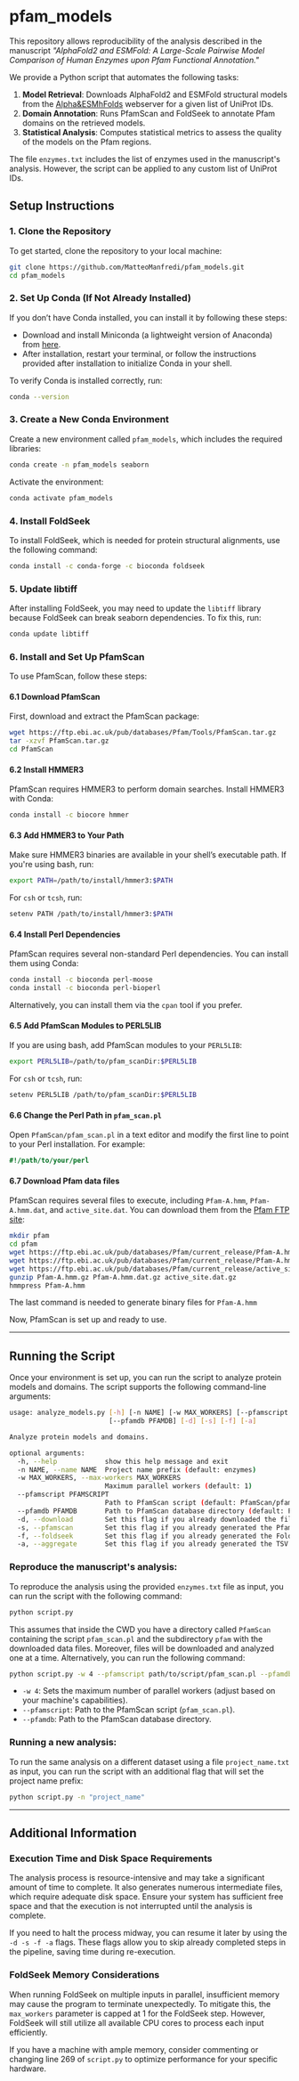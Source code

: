 # pfam_models

This repository allows reproducibility of the analysis described in the manuscript *"AlphaFold2 and ESMFold: A Large-Scale Pairwise Model Comparison of Human Enzymes upon Pfam Functional Annotation."* 

We provide a Python script that automates the following tasks:  
1. **Model Retrieval**: Downloads AlphaFold2 and ESMFold structural models from the [Alpha&ESMhFolds](https://alpha-esmhfolds.biocomp.unibo.it/) webserver for a given list of UniProt IDs.  
2. **Domain Annotation**: Runs PfamScan and FoldSeek to annotate Pfam domains on the retrieved models.  
3. **Statistical Analysis**: Computes statistical metrics to assess the quality of the models on the Pfam regions.

The file `enzymes.txt` includes the list of enzymes used in the manuscript's analysis. However, the script can be applied to any custom list of UniProt IDs.

## Setup Instructions

### 1. Clone the Repository

To get started, clone the repository to your local machine:

```bash
git clone https://github.com/MatteoManfredi/pfam_models.git
cd pfam_models
```

### 2. Set Up Conda (If Not Already Installed)

If you don’t have Conda installed, you can install it by following these steps:

- Download and install Miniconda (a lightweight version of Anaconda) from [here](https://docs.conda.io/en/latest/miniconda.html).
- After installation, restart your terminal, or follow the instructions provided after installation to initialize Conda in your shell.

To verify Conda is installed correctly, run:

```bash
conda --version
```

### 3. Create a New Conda Environment

Create a new environment called `pfam_models`, which includes the required libraries:

```bash
conda create -n pfam_models seaborn
```

Activate the environment:

```bash
conda activate pfam_models
```

### 4. Install FoldSeek

To install FoldSeek, which is needed for protein structural alignments, use the following command:

```bash
conda install -c conda-forge -c bioconda foldseek
```

### 5. Update libtiff

After installing FoldSeek, you may need to update the `libtiff` library because FoldSeek can break seaborn dependencies. To fix this, run:

```bash
conda update libtiff
```

### 6. Install and Set Up PfamScan

To use PfamScan, follow these steps:

#### 6.1 Download PfamScan

First, download and extract the PfamScan package:

```bash
wget https://ftp.ebi.ac.uk/pub/databases/Pfam/Tools/PfamScan.tar.gz
tar -xzvf PfamScan.tar.gz
cd PfamScan
```

#### 6.2 Install HMMER3

PfamScan requires HMMER3 to perform domain searches. Install HMMER3 with Conda:

```bash
conda install -c biocore hmmer
```

#### 6.3 Add HMMER3 to Your Path

Make sure HMMER3 binaries are available in your shell’s executable path. If you're using bash, run:

```bash
export PATH=/path/to/install/hmmer3:$PATH
```

For `csh` or `tcsh`, run:

```bash
setenv PATH /path/to/install/hmmer3:$PATH
```

#### 6.4 Install Perl Dependencies

PfamScan requires several non-standard Perl dependencies. You can install them using Conda:

```bash
conda install -c bioconda perl-moose
conda install -c bioconda perl-bioperl
```

Alternatively, you can install them via the `cpan` tool if you prefer.

#### 6.5 Add PfamScan Modules to PERL5LIB

If you are using bash, add PfamScan modules to your `PERL5LIB`:

```bash
export PERL5LIB=/path/to/pfam_scanDir:$PERL5LIB
```

For `csh` or `tcsh`, run:

```bash
setenv PERL5LIB /path/to/pfam_scanDir:$PERL5LIB
```

#### 6.6 Change the Perl Path in `pfam_scan.pl`

Open `PfamScan/pfam_scan.pl` in a text editor and modify the first line to point to your Perl installation. For example:

```perl
#!/path/to/your/perl
```

#### 6.7 Download Pfam data files

PfamScan requires several files to execute, including `Pfam-A.hmm`, `Pfam-A.hmm.dat`, and `active_site.dat`. You can download them from the [Pfam FTP site](ftp://ftp.ebi.ac.uk/pub/databases/Pfam/current_release/):

```bash
mkdir pfam
cd pfam
wget https://ftp.ebi.ac.uk/pub/databases/Pfam/current_release/Pfam-A.hmm.gz
wget https://ftp.ebi.ac.uk/pub/databases/Pfam/current_release/Pfam-A.hmm.dat.gz
wget https://ftp.ebi.ac.uk/pub/databases/Pfam/current_release/active_site.dat.gz
gunzip Pfam-A.hmm.gz Pfam-A.hmm.dat.gz active_site.dat.gz
hmmpress Pfam-A.hmm
```

The last command is needed to generate binary files for `Pfam-A.hmm`

Now, PfamScan is set up and ready to use.

---

## Running the Script

Once your environment is set up, you can run the script to analyze protein models and domains. The script supports the following command-line arguments:

```bash
usage: analyze_models.py [-h] [-n NAME] [-w MAX_WORKERS] [--pfamscript PFAMSCRIPT]
                         [--pfamdb PFAMDB] [-d] [-s] [-f] [-a]

Analyze protein models and domains.

optional arguments:
  -h, --help            show this help message and exit
  -n NAME, --name NAME  Project name prefix (default: enzymes)
  -w MAX_WORKERS, --max-workers MAX_WORKERS
                        Maximum parallel workers (default: 1)
  --pfamscript PFAMSCRIPT
                        Path to PfamScan script (default: PfamScan/pfam_scan.pl)
  --pfamdb PFAMDB       Path to PfamScan database directory (default: PfamScan/pfam/)
  -d, --download        Set this flag if you already downloaded the files from the webserver.
  -s, --pfamscan        Set this flag if you already generated the PfamScan results.
  -f, --foldseek        Set this flag if you already generated the FoldSeek results.
  -a, --aggregate       Set this flag if you already generated the TSV file.
```

### Reproduce the manuscript's analysis:

To reproduce the analysis using the provided `enzymes.txt` file as input, you can run the script with the following command:

```bash
python script.py
```

This assumes that inside the CWD you have a directory called `PfamScan` containing the script `pfam_scan.pl` and the subdirectory `pfam` with the downloaded data files. Moreover, files will be downloaded and analyzed one at a time. Alternatively, you can run the following command:

```bash
python script.py -w 4 --pfamscript path/to/script/pfam_scan.pl --pfamdb path/to/data/files/
```

- `-w 4`: Sets the maximum number of parallel workers (adjust based on your machine's capabilities).
- `--pfamscript`: Path to the PfamScan script (`pfam_scan.pl`).
- `--pfamdb`: Path to the PfamScan database directory.

### Running a new analysis:

To run the same analysis on a different dataset using a file `project_name.txt` as input, you can run the script with an additional flag that will set the project name prefix:

```bash
python script.py -n "project_name"
```

---

## Additional Information

### Execution Time and Disk Space Requirements  
The analysis process is resource-intensive and may take a significant amount of time to complete. It also generates numerous intermediate files, which require adequate disk space. Ensure your system has sufficient free space and that the execution is not interrupted until the analysis is complete.  

If you need to halt the process midway, you can resume it later by using the `-d -s -f -a` flags. These flags allow you to skip already completed steps in the pipeline, saving time during re-execution.

### FoldSeek Memory Considerations  
When running FoldSeek on multiple inputs in parallel, insufficient memory may cause the program to terminate unexpectedly. To mitigate this, the `max_workers` parameter is capped at 1 for the FoldSeek step. However, FoldSeek will still utilize all available CPU cores to process each input efficiently.  

If you have a machine with ample memory, consider commenting or changing line 269 of `script.py` to optimize performance for your specific hardware.
